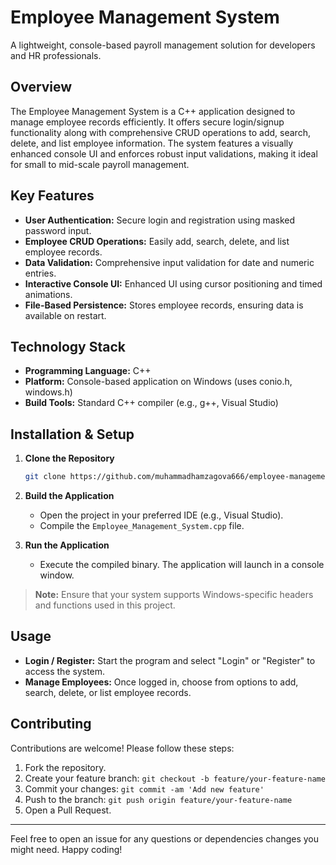 # Employee Management System
A lightweight, console-based payroll management solution for developers and HR professionals.

## Overview
The Employee Management System is a C++ application designed to manage employee records efficiently. It offers secure login/signup functionality along with comprehensive CRUD operations to add, search, delete, and list employee information. The system features a visually enhanced console UI and enforces robust input validations, making it ideal for small to mid-scale payroll management.

## Key Features
- **User Authentication:** Secure login and registration using masked password input.
- **Employee CRUD Operations:** Easily add, search, delete, and list employee records.
- **Data Validation:** Comprehensive input validation for date and numeric entries.
- **Interactive Console UI:** Enhanced UI using cursor positioning and timed animations.
- **File-Based Persistence:** Stores employee records, ensuring data is available on restart.

## Technology Stack
- **Programming Language:** C++
- **Platform:** Console-based application on Windows (uses conio.h, windows.h)
- **Build Tools:** Standard C++ compiler (e.g., g++, Visual Studio)

## Installation & Setup
1. **Clone the Repository**
   ```sh
   git clone https://github.com/muhammadhamzagova666/employee-management-system.git
   ```
2. **Build the Application**
   - Open the project in your preferred IDE (e.g., Visual Studio).
   - Compile the `Employee_Management_System.cpp` file.
   
3. **Run the Application**
   - Execute the compiled binary. The application will launch in a console window.
   
> **Note:** Ensure that your system supports Windows-specific headers and functions used in this project.

## Usage
- **Login / Register:** Start the program and select "Login" or "Register" to access the system.
- **Manage Employees:** Once logged in, choose from options to add, search, delete, or list employee records.

## Contributing
Contributions are welcome! Please follow these steps:
1. Fork the repository.
2. Create your feature branch: `git checkout -b feature/your-feature-name`
3. Commit your changes: `git commit -am 'Add new feature'`
4. Push to the branch: `git push origin feature/your-feature-name`
5. Open a Pull Request.

---

Feel free to open an issue for any questions or dependencies changes you might need. Happy coding!
